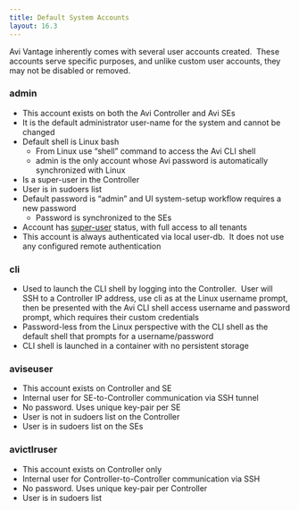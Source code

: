 ```yaml
---
title: Default System Accounts
layout: 16.3
---
```

Avi Vantage inherently comes with several user accounts created.  These accounts serve specific purposes, and unlike custom user accounts, they may not be disabled or removed.

### admin

* This account exists on both the Avi Controller and Avi SEs
* It is the default administrator user-name for the system and cannot be changed
* Default shell is Linux bash  
    * From Linux use “shell” command to access the Avi CLI shell
    * admin is the only account whose Avi password is automatically synchronized with Linux
* Is a super-user in the Controller
* User is in sudoers list
* Default password is “admin” and UI system-setup workflow requires a new password  
    * Password is synchronized to the SEs
* Account has <a href="/docs/16.3/super-user-accounts/">super-user</a> status, with full access to all tenants
* This account is always authenticated via local user-db.  It does not use any configured remote authentication 

### cli

* Used to launch the CLI shell by logging into the Controller.  User will SSH to a Controller IP address, use cli as at the Linux username prompt, then be presented with the Avi CLI shell access username and password prompt, which requires their custom credentials
* Password-less from the Linux perspective with the CLI shell as the default shell that prompts for a username/password
* CLI shell is launched in a container with no persistent storage 

### aviseuser

* This account exists on Controller and SE
* Internal user for SE-to-Controller communication via SSH tunnel
* No password. Uses unique key-pair per SE
* User is not in sudoers list on the Controller
* User is in sudoers list on the SEs 

### avictlruser

* This account exists on Controller only
* Internal user for Controller-to-Controller communication via SSH
* No password. Uses unique key-pair per Controller
* User is in sudoers list 

 

